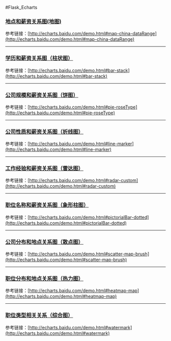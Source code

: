 #Flask_Echarts
### [地点和薪资关系图(地图)](http://123.207.11.209:5000/zwyx/dd_index)
参考链接：[http://echarts.baidu.com/demo.html#map-china-dataRange](http://echarts.baidu.com/demo.html#map-china-dataRange)
* * *
### [学历和薪资关系图（柱状图）](http://123.207.11.209:5000/zwyx/xl_index)
参考链接：[http://echarts.baidu.com/demo.html#bar-stack](http://echarts.baidu.com/demo.html#bar-stack)
* * *
### [公司规模和薪资关系图（饼图）](http://123.207.11.209:5000/zwyx/gsgm_index)
参考链接：[http://echarts.baidu.com/demo.html#pie-roseType](http://echarts.baidu.com/demo.html#pie-roseType)
* * *
### [公司性质和薪资关系图（折线图）](http://123.207.11.209:5000/zwyx/gsxz_index)
参考链接：[http://echarts.baidu.com/demo.html#line-marker](http://echarts.baidu.com/demo.html#line-marker)
* * *
### [工作经验和薪资关系图（雷达图）](http://123.207.11.209:5000/zwyx/jy_index)
参考链接：[http://echarts.baidu.com/demo.html#radar-custom](http://echarts.baidu.com/demo.html#radar-custom)
* * *
### [职位名称和薪资关系图（象形柱图）](http://123.207.11.209:5000/zwyx/zwmc_index)
参考链接：[http://echarts.baidu.com/demo.html#pictorialBar-dotted](http://echarts.baidu.com/demo.html#pictorialBar-dotted)
* * *
### [公司分布和地点关系图（散点图）](http://123.207.11.209:5000/dd/gsmc_index)
参考链接：[http://echarts.baidu.com/demo.html#scatter-map-brush](http://echarts.baidu.com/demo.html#scatter-map-brush)
* * *
### [职位分布和地点关系图（热力图）](http://123.207.11.209:5000/dd/zwmc_index)
参考链接：[http://echarts.baidu.com/demo.html#heatmap-map](http://echarts.baidu.com/demo.html#heatmap-map)
* * *
### [职位类型相关关系（综合图）](http://123.207.11.209:5000/dd/type_index)
参考链接：[http://echarts.baidu.com/demo.html#watermark](http://echarts.baidu.com/demo.html#watermark)
